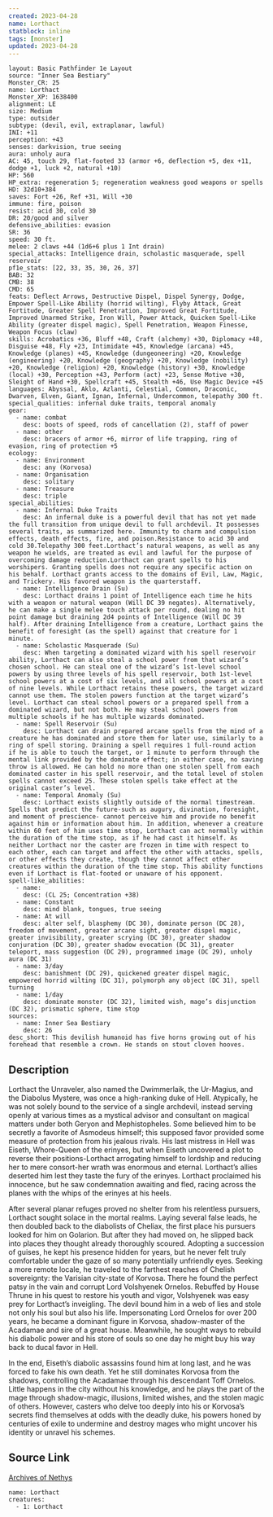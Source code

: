 ```yaml
---
created: 2023-04-28
name: Lorthact
statblock: inline
tags: [monster]
updated: 2023-04-28
---
```

```statblock
layout: Basic Pathfinder 1e Layout
source: "Inner Sea Bestiary"
Monster_CR: 25
name: Lorthact
Monster_XP: 1638400
alignment: LE
size: Medium
type: outsider
subtype: (devil, evil, extraplanar, lawful)
INI: +11
perception: +43
senses: darkvision, true seeing
aura: unholy aura
AC: 45, touch 29, flat-footed 33 (armor +6, deflection +5, dex +11, dodge +1, luck +2, natural +10)
HP: 560
HP_extra: regeneration 5; regeneration weakness good weapons or spells
HD: 32d10+384
saves: Fort +26, Ref +31, Will +30
immune: fire, poison
resist: acid 30, cold 30
DR: 20/good and silver
defensive_abilities: evasion
SR: 36
speed: 30 ft.
melee: 2 claws +44 (1d6+6 plus 1 Int drain)
special_attacks: Intelligence drain, scholastic masquerade, spell reservoir
pf1e_stats: [22, 33, 35, 30, 26, 37]
BAB: 32
CMB: 38
CMD: 65
feats: Deflect Arrows, Destructive Dispel, Dispel Synergy, Dodge, Empower Spell-Like Ability (horrid wilting), Flyby Attack, Great Fortitude, Greater Spell Penetration, Improved Great Fortitude, Improved Unarmed Strike, Iron Will, Power Attack, Quicken Spell-Like Ability (greater dispel magic), Spell Penetration, Weapon Finesse, Weapon Focus (claw)
skills: Acrobatics +36, Bluff +48, Craft (alchemy) +30, Diplomacy +48, Disguise +48, Fly +23, Intimidate +45, Knowledge (arcana) +45, Knowledge (planes) +45, Knowledge (dungeoneering) +20, Knowledge (engineering) +20, Knowledge (geography) +20, Knowledge (nobility) +20, Knowledge (religion) +20, Knowledge (history) +30, Knowledge (local) +30, Perception +43, Perform (act) +23, Sense Motive +30, Sleight of Hand +30, Spellcraft +45, Stealth +46, Use Magic Device +45
languages: Abyssal, Aklo, Azlanti, Celestial, Common, Draconic, Dwarven, Elven, Giant, Ignan, Infernal, Undercommon, telepathy 300 ft.
special_qualities: infernal duke traits, temporal anomaly
gear:
  - name: combat
    desc: boots of speed, rods of cancellation (2), staff of power
  - name: other
    desc: bracers of armor +6, mirror of life trapping, ring of evasion, ring of protection +5
ecology:
  - name: Environment
    desc: any (Korvosa)
  - name: Organisation
    desc: solitary
  - name: Treasure
    desc: triple
special_abilities:
  - name: Infernal Duke Traits
    desc: An infernal duke is a powerful devil that has not yet made the full transition from unique devil to full archdevil. It possesses several traits, as summarized here. Immunity to charm and compulsion effects, death effects, fire, and poison.Resistance to acid 30 and cold 30.Telepathy 300 feet.Lorthact’s natural weapons, as well as any weapon he wields, are treated as evil and lawful for the purpose of overcoming damage reduction.Lorthact can grant spells to his worshipers. Granting spells does not require any specific action on his behalf. Lorthact grants access to the domains of Evil, Law, Magic, and Trickery. His favored weapon is the quarterstaff.
  - name: Intelligence Drain (Su)
    desc: Lorthact drains 1 point of Intelligence each time he hits with a weapon or natural weapon (Will DC 39 negates). Alternatively, he can make a single melee touch attack per round, dealing no hit point damage but draining 2d4 points of Intelligence (Will DC 39 half). After draining Intelligence from a creature, Lorthact gains the benefit of foresight (as the spell) against that creature for 1 minute.
  - name: Scholastic Masquerade (Su)
    desc: When targeting a dominated wizard with his spell reservoir ability, Lorthact can also steal a school power from that wizard’s chosen school. He can steal one of the wizard’s 1st-level school powers by using three levels of his spell reservoir, both 1st-level school powers at a cost of six levels, and all school powers at a cost of nine levels. While Lorthact retains these powers, the target wizard cannot use them. The stolen powers function at the target wizard’s level. Lorthact can steal school powers or a prepared spell from a dominated wizard, but not both. He may steal school powers from multiple schools if he has multiple wizards dominated.
  - name: Spell Reservoir (Su)
    desc: Lorthact can drain prepared arcane spells from the mind of a creature he has dominated and store them for later use, similarly to a ring of spell storing. Draining a spell requires 1 full-round action if he is able to touch the target, or 1 minute to perform through the mental link provided by the dominate effect; in either case, no saving throw is allowed. He can hold no more than one stolen spell from each dominated caster in his spell reservoir, and the total level of stolen spells cannot exceed 25. These stolen spells take effect at the original caster’s level.
  - name: Temporal Anomaly (Su)
    desc: Lorthact exists slightly outside of the normal timestream. Spells that predict the future-such as augury, divination, foresight, and moment of prescience- cannot perceive him and provide no benefit against him or information about him. In addition, whenever a creature within 60 feet of him uses time stop, Lorthact can act normally within the duration of the time stop, as if he had cast it himself. As neither Lorthact nor the caster are frozen in time with respect to each other, each can target and affect the other with attacks, spells, or other effects they create, though they cannot affect other creatures within the duration of the time stop. This ability functions even if Lorthact is flat-footed or unaware of his opponent.
spell-like_abilities:
  - name:
    desc: (CL 25; Concentration +38)
  - name: Constant
    desc: mind blank, tongues, true seeing
  - name: At will
    desc: alter self, blasphemy (DC 30), dominate person (DC 28), freedom of movement, greater arcane sight, greater dispel magic, greater invisibility, greater scrying (DC 30), greater shadow conjuration (DC 30), greater shadow evocation (DC 31), greater teleport, mass suggestion (DC 29), programmed image (DC 29), unholy aura (DC 31)
  - name: 3/day
    desc: banishment (DC 29), quickened greater dispel magic, empowered horrid wilting (DC 31), polymorph any object (DC 31), spell turning
  - name: 1/day
    desc: dominate monster (DC 32), limited wish, mage’s disjunction (DC 32), prismatic sphere, time stop
sources:
  - name: Inner Sea Bestiary
    desc: 26
desc_short: This devilish humanoid has five horns growing out of his forehead that resemble a crown. He stands on stout cloven hooves.
```
## Description
Lorthact the Unraveler, also named the Dwimmerlaik, the Ur-Magius, and the Diabolus Mystere, was once a high-ranking duke of Hell. Atypically, he was not solely bound to the service of a single archdevil, instead serving openly at various times as a mystical advisor and consultant on magical matters under both Geryon and Mephistopheles. Some believed him to be secretly a favorite of Asmodeus himself; this supposed favor provided some measure of protection from his jealous rivals. His last mistress in Hell was Eiseth, Whore-Queen of the erinyes, but when Eiseth uncovered a plot to reverse their positions-Lorthact arrogating himself to lordship and reducing her to mere consort-her wrath was enormous and eternal. Lorthact’s allies deserted him lest they taste the fury of the erinyes. Lorthact proclaimed his innocence, but he saw condemnation awaiting and fled, racing across the planes with the whips of the erinyes at his heels.

After several planar refuges proved no shelter from his relentless pursuers, Lorthact sought solace in the mortal realms. Laying several false leads, he then doubled back to the diabolists of Cheliax, the first place his pursuers looked for him on Golarion. But after they had moved on, he slipped back into places they thought already thoroughly scoured. Adopting a succession of guises, he kept his presence hidden for years, but he never felt truly comfortable under the gaze of so many potentially unfriendly eyes. Seeking a more remote locale, he traveled to the farthest reaches of Chelish sovereignty: the Varisian city-state of Korvosa. There he found the perfect patsy in the vain and corrupt Lord Volshyenek Ornelos. Rebuffed by House Thrune in his quest to restore his youth and vigor, Volshyenek was easy prey for Lorthact’s inveigling. The devil bound him in a web of lies and stole not only his soul but also his life. Impersonating Lord Ornelos for over 200 years, he became a dominant figure in Korvosa, shadow-master of the Acadamae and sire of a great house. Meanwhile, he sought ways to rebuild his diabolic power and his store of souls so one day he might buy his way back to ducal favor in Hell.

In the end, Eiseth’s diabolic assassins found him at long last, and he was forced to fake his own death. Yet he still dominates Korvosa from the shadows, controlling the Acadamae through his descendant Toff Ornelos. Little happens in the city without his knowledge, and he plays the part of the mage through shadow-magic, illusions, limited wishes, and the stolen magic of others. However, casters who delve too deeply into his or Korvosa’s secrets find themselves at odds with the deadly duke, his powers honed by centuries of exile to undermine and destroy mages who might uncover his identity or unravel his schemes.
## Source Link
[Archives of Nethys](https://aonprd.com/MonsterDisplay.aspx?ItemName=Lorthact)
```encounter-table
name: Lorthact
creatures:
  - 1: Lorthact
```
